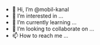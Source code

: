 - 👋 Hi, I’m @mobil-kanal
- 👀 I’m interested in ...
- 🌱 I’m currently learning ...
- 💞️ I’m looking to collaborate on ...
- 📫 How to reach me ...

<!---
mobil-kanal/mobil-kanal is a ✨ special ✨ repository because its `README.md` (this file) appears on your GitHub profile.
You can click the Preview link to take a look at your changes.
--->
